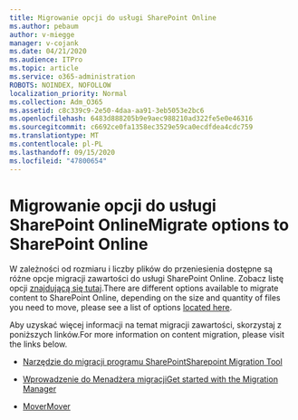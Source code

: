 ```yaml
---
title: Migrowanie opcji do usługi SharePoint Online
ms.author: pebaum
author: v-miegge
manager: v-cojank
ms.date: 04/21/2020
ms.audience: ITPro
ms.topic: article
ms.service: o365-administration
ROBOTS: NOINDEX, NOFOLLOW
localization_priority: Normal
ms.collection: Adm_O365
ms.assetid: c8c339c9-2e50-4daa-aa91-3eb5053e2bc6
ms.openlocfilehash: 6483d888205b9e9aec988210ad322fe5e0e46316
ms.sourcegitcommit: c6692ce0fa1358ec3529e59ca0ecdfdea4cdc759
ms.translationtype: MT
ms.contentlocale: pl-PL
ms.lasthandoff: 09/15/2020
ms.locfileid: "47800654"
---
```

# <a name="migrate-options-to-sharepoint-online"></a><span data-ttu-id="19c4e-102">Migrowanie opcji do usługi SharePoint Online</span><span class="sxs-lookup"><span data-stu-id="19c4e-102">Migrate options to SharePoint Online</span></span>

<span data-ttu-id="19c4e-103">W zależności od rozmiaru i liczby plików do przeniesienia dostępne są różne opcje migracji zawartości do usługi SharePoint Online. Zobacz listę opcji [znajdującą się tutaj](https://docs.microsoft.com/sharepointmigration/migrate-to-sharepoint-online).</span><span class="sxs-lookup"><span data-stu-id="19c4e-103">There are different options available to migrate content to SharePoint Online, depending on the size and quantity of files you need to move, please see a list of options [located here](https://docs.microsoft.com/sharepointmigration/migrate-to-sharepoint-online).</span></span>

<span data-ttu-id="19c4e-104">Aby uzyskać więcej informacji na temat migracji zawartości, skorzystaj z poniższych linków.</span><span class="sxs-lookup"><span data-stu-id="19c4e-104">For more information on content migration, please visit the links below.</span></span>

- [<span data-ttu-id="19c4e-105">Narzędzie do migracji programu SharePoint</span><span class="sxs-lookup"><span data-stu-id="19c4e-105">Sharepoint Migration Tool</span></span>](https://docs.microsoft.com/sharepointmigration/introducing-the-sharepoint-migration-tool)

- [<span data-ttu-id="19c4e-106">Wprowadzenie do Menadżera migracji</span><span class="sxs-lookup"><span data-stu-id="19c4e-106">Get started with the Migration Manager</span></span>](https://docs.microsoft.com/sharepointmigration/mm-get-started)

- [<span data-ttu-id="19c4e-107">Mover</span><span class="sxs-lookup"><span data-stu-id="19c4e-107">Mover</span></span>](https://docs.microsoft.com/sharepointmigration/mover-plan-migration)
